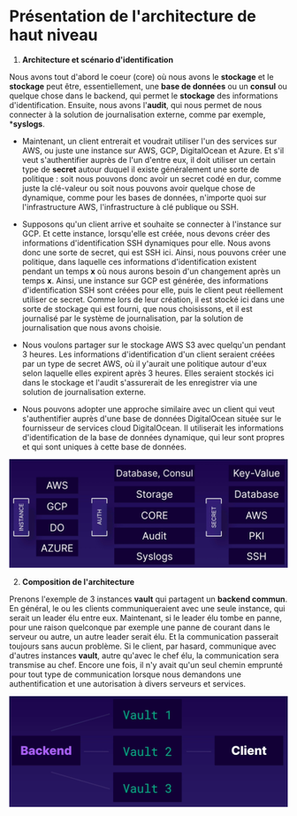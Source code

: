 # Présentation de l'architecture de haut niveau

1. **Architecture et scénario d'identification**

Nous avons tout d'abord le coeur (core) où nous avons le **stockage** et le **stockage** peut être, essentiellement, une **base de données** ou un **consul** ou quelque chose dans le backend, qui permet le **stockage** des informations d'identification. Ensuite, nous avons l'**audit**, qui nous permet de nous connecter à la solution de journalisation externe, comme par exemple, ***syslogs**.

- Maintenant, un client entrerait et voudrait utiliser l'un des services sur AWS, ou juste une instance sur AWS, GCP, DigitalOcean et Azure. Et s'il veut s'authentifier auprès de l'un d'entre eux, il doit utiliser un certain type de **secret** autour duquel il existe généralement une sorte de politique : soit nous pouvons donc avoir un secret codé en dur, comme juste la clé-valeur ou soit nous pouvons avoir quelque chose de dynamique, comme pour les bases de données, n'importe quoi sur l'infrastructure AWS, l'infrastructure à clé publique ou SSH.

- Supposons qu'un client arrive et souhaite se connecter à l'instance sur GCP. Et cette instance, lorsqu'elle est créée, nous devons créer des informations d'identification SSH dynamiques pour elle. Nous avons donc une sorte de secret, qui est SSH ici. Ainsi, nous pouvons créer une politique, dans laquelle ces informations d'identification existent pendant un temps **x** où nous aurons besoin d'un changement après un temps **x**. Ainsi, une instance sur GCP est générée, des informations d'identification SSH sont créées pour elle, puis le client peut réellement utiliser ce secret. Comme lors de leur création, il est stocké ici dans une sorte de stockage qui est fourni, que nous choisissons, et il est journalisé par le système de journalisation, par la solution de journalisation que nous avons choisie.

- Nous voulons partager sur le stockage AWS S3 avec quelqu'un pendant 3 heures. Les informations d'identification d'un client seraient créées par un type de secret AWS, où il y'aurait une politique autour d'eux selon laquelle elles expirent après 3 heures. Elles seraient stockés ici dans le stockage et l'audit s'assurerait de les enregistrer via une solution de journalisation externe. 

- Nous pouvons adopter une approche similaire avec un client qui veut s'authentifier auprès d'une base de données DigitalOcean située sur le fournisseur de services cloud DigitalOcean. Il utiliserait les informations d'identification de la base de données dynamique, qui leur sont propres et qui sont uniques à cette base de données.

![chap2_architecture.png](../images/chap2_architecture.png)


2. **Composition de l'architecture**

Prenons l'exemple de 3 instances **vault** qui partagent un **backend commun**. En général, le ou les clients communiqueraient avec une seule instance, qui serait un leader élu entre eux. Maintenant, si le leader élu tombe en panne, pour une raison quelconque par exemple une panne de courant dans le serveur ou autre, un autre leader serait élu. Et la communication passerait toujours sans aucun problème. Si le client, par hasard, communique avec d'autres instances **vault**, autre qu'avec le chef élu, la communication sera transmise au chef.
Encore une fois, il n'y avait qu'un seul chemin emprunté pour tout type de communication lorsque nous demandons une authentification et une autorisation à divers serveurs et services.

![chap2_client_et_backend.png](../images/chap2_client_et_backend.png)